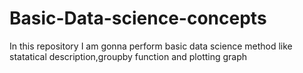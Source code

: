 # Basic-Data-science-concepts
In this repository I am gonna perform basic data science method like statatical description,groupby function and plotting graph
